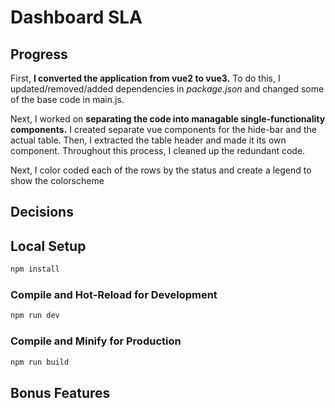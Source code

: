 # Dashboard SLA

## Progress

First, **I converted the application from vue2 to vue3.** To do this, I updated/removed/added dependencies in *package.json* and changed some of the base code in main.js.

Next, I worked on **separating the code into managable single-functionality components.** I created separate vue components for the hide-bar and the actual table. Then, I extracted the table header and made it its own component. Throughout this process, I cleaned up the redundant code.

Next, I color coded each of the rows by the status and create a legend to show the colorscheme


## Decisions



## Local Setup

```sh
npm install
```

### Compile and Hot-Reload for Development

```sh
npm run dev
```

### Compile and Minify for Production

```sh
npm run build
```

## Bonus Features